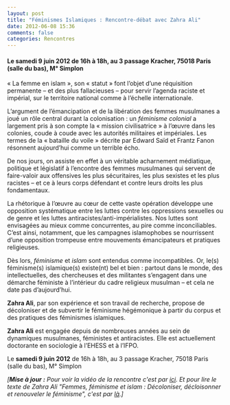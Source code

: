 ```yaml
---
layout: post
title: "Féminismes Islamiques : Rencontre-débat avec Zahra Ali"
date: 2012-06-08 15:36
comments: false
categories: Rencontres
---
```


#### Le **samedi 9 juin 2012** de 16h à 18h, au 3 passage Kracher, 75018 Paris (salle du bas), M° Simplon

« La femme en islam », son « statut » font l’objet d’une réquisition permanente – et des plus fallacieuses – pour servir l’agenda raciste et impérial, sur le territoire national comme à l’échelle internationale.

L’argument de l’émancipation et de la libération des femmes musulmanes a joué un rôle central durant la colonisation : un _féminisme colonial_ a largement pris à son compte la « mission civilisatrice » à l’œuvre dans les colonies, coude à coude avec les autorités militaires et impériales. Les termes de la « bataille du voile » décrite par Edward Saïd et Frantz Fanon résonnent aujourd’hui comme un terrible écho.

<!-- more -->

De nos jours, on assiste en effet à un véritable acharnement médiatique, politique et législatif à l’encontre des femmes musulmanes qui servent de faire-valoir aux offensives les plus sécuritaires, les plus sexistes et les plus racistes – et ce à leurs corps défendant et contre leurs droits les plus fondamentaux.

La rhétorique à l’œuvre au cœur de cette vaste opération développe une opposition systématique entre les luttes contre les oppressions sexuelles ou de genre et les luttes antiracistes/anti-impérialistes. Nos luttes sont envisagées au mieux comme concurrentes, au pire comme inconciliables. C’est ainsi, notamment, que les campagnes islamophobes se nourrissent d’une opposition trompeuse entre mouvements émancipateurs et pratiques religieuses.

Dès lors, _féminisme_ et _islam_ sont entendus comme incompatibles. Or, le(s) féminisme(s) islamique(s) existe(nt) bel et bien : partout dans le monde, des intellectuelles, des chercheuses et des militantes s’engagent dans une démarche féministe à l’intérieur du cadre religieux musulman – et cela ne date pas d’aujourd’hui.

**Zahra Ali**, par son expérience et son travail de recherche, propose de décoloniser et de subvertir le féminisme hégémonique à partir du corpus et des pratiques des féminismes islamiques.
 
**Zahra Ali** est engagée depuis de nombreuses années au sein de dynamiques musulmanes, féministes et antiracistes. Elle est actuellement doctorante en sociologie à l’EHESS et à l’IFPO.
 
Le **samedi 9 juin 2012** de 16h à 18h, au 3 passage Kracher, 75018 Paris (salle du bas), M° Simplon

_\[**Mise à jour :** Pour voir la vidéo de la rencontre c'est par [ici](/Vidéos/2012/07/21/video-de-la-rencontre-du-9-juin-avec-zahra-ali.html). Et pour lire le texte de Zahra Ali "Femmes, féminisme et islam : Décoloniser, décloisonner et renouveler le féminisme", c'est par [là](/Textes/2012/07/06/femmes-feminisme-et-islam-decoloniser-decloisonner-et-renouveler-le-feminisme.html).\]_